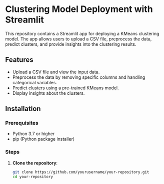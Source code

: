 # Clustering Model Deployment with Streamlit

This repository contains a Streamlit app for deploying a KMeans clustering model. The app allows users to upload a CSV file, preprocess the data, predict clusters, and provide insights into the clustering results.

## Features
- Upload a CSV file and view the input data.
- Preprocess the data by removing specific columns and handling categorical variables.
- Predict clusters using a pre-trained KMeans model.
- Display insights about the clusters.

## Installation

### Prerequisites
- Python 3.7 or higher
- pip (Python package installer)

### Steps

1. **Clone the repository**:
   ```bash
   git clone https://github.com/yourusername/your-repository.git
   cd your-repository
